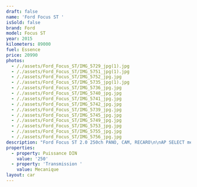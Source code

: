 ```yaml
---
draft: false
name: 'Ford Focus ST '
isSold: false
brand: Ford
model: Focus ST
year: 2015
kilometers: 89000
fuel: Essence
price: 20990
photos:
  - /./assets/Ford_Focus_ST/IMG_5729_jpg(1).jpg
  - /./assets/Ford_Focus_ST/IMG_5751_jpg(1).jpg
  - /./assets/Ford_Focus_ST/IMG_5752_jpg.jpg
  - /./assets/Ford_Focus_ST/IMG_5735_jpg(1).jpg
  - /./assets/Ford_Focus_ST/IMG_5736_jpg.jpg
  - /./assets/Ford_Focus_ST/IMG_5740_jpg.jpg
  - /./assets/Ford_Focus_ST/IMG_5741_jpg.jpg
  - /./assets/Ford_Focus_ST/IMG_5742_jpg.jpg
  - /./assets/Ford_Focus_ST/IMG_5739_jpg.jpg
  - /./assets/Ford_Focus_ST/IMG_5745_jpg.jpg
  - /./assets/Ford_Focus_ST/IMG_5749_jpg.jpg
  - /./assets/Ford_Focus_ST/IMG_5753_jpg.jpg
  - /./assets/Ford_Focus_ST/IMG_5755_jpg.jpg
  - /./assets/Ford_Focus_ST/IMG_5756_jpg.jpg
description: "Ford Focus ST 2.0 250ch PANO, CAM, RECARO\n\nAP SELECT met en vente pour une Ford Focus ST 2.0 ecoboost 250ch.\n\nModèle du 12/2015 avec  _km.\n\nCouleur noire unie, intérieur cuir Recaro noir et bleu.\n\nVéhicule en carte grise française sans malus.\n\nVendu avec une garantie 6 mois. \n \nLe véhicule est en parfait état avec carnet complet et historique suivi.\n\nPneus et freins en parfait état.\n \nÉquipements et options : \n- Boîte 6 mécanique \n- Toit ouvrant électrique \n- Freinage sport étriers rouge \n- Jantes 19\" noire  \n- Sièges Recaro ST Cuir\n- Sièges chauffants \n- Volant chauffant \n- Volant multifonctions \n- Projecteurs de jour à LED \n- Caméra de recul \n- Régulateur de vitesse \n- Keyless démarrage sans clés \n- Aide au stationnement AV / AR \n- Caméra de recul \n- Affichage multifonctions plus\n- Climatisation\n- Éclairage et essuie-glaces automatique \n- Rétroviseurs électriques et chauffants\n- Rétroviseurs int / ext Electrochrome\n- Éclairage d’ambiance \n- Bluetooth \n\nDisponible et visible sur RDV pour acheteur sérieux.\n\nPossibilité d'une garantie 3, 6 ou 12 mois en supplément.\n\nRéalisation des démarches d'immatriculation. \n\nAP SELECT vous propose des solutions de courtage et de conciergerie sur mesure pour profiter librement de votre passion et de votre patrimoine.\n\nPrenez le volant, AP SELECT s'occupe\_du\_reste."
properties:
  - property: Puissance DIN
    value: '250'
  - property: 'Transmission '
    value: Mecanique
layout: car
---
```


